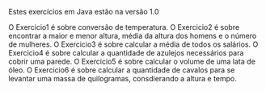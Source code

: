 Estes exercícios em Java estão na versão 1.0

O Exercicio1 é sobre conversão de temperatura.
O Exercicio2 é sobre encontrar a maior e menor altura, média da altura dos homens e o número de mulheres.
O Exercicio3 é sobre calcular a média de todos os salários.
O Exercicio4 é sobre calcular a quantidade de azulejos necessários para cobrir uma parede.
O Exercicio5 é sobre calcular o volume de uma lata de óleo.
O Exercicio6 é sobre calcular a quantidade de cavalos para se levantar uma massa de quilogramas, consdierando a altura e tempo.
